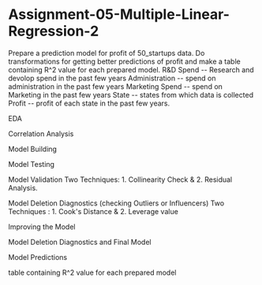 # Assignment-05-Multiple-Linear-Regression-2

Prepare a prediction model for profit of 50_startups data. Do transformations for getting better predictions of profit and make a table containing R^2 value for each prepared model. R&D Spend -- Research and devolop spend in the past few years Administration -- spend on administration in the past few years Marketing Spend -- spend on Marketing in the past few years State -- states from which data is collected Profit -- profit of each state in the past few years.

EDA

Correlation Analysis

Model Building

Model Testing

Model Validation
Two Techniques: 1. Collinearity Check & 2. Residual Analysis.

Model Deletion Diagnostics (checking Outliers or Influencers)
Two Techniques : 1. Cook's Distance & 2. Leverage value

Improving the Model

Model Deletion Diagnostics and Final Model

Model Predictions

table containing R^2 value for each prepared model
